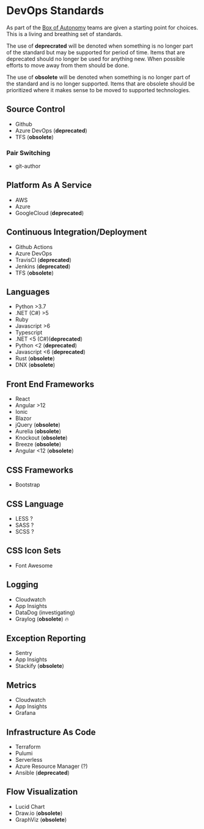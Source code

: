 # DevOps Standards

As part of the [Box of Autonomy]() teams are given a starting point for choices.  This is a living and breathing set of standards.

The use of **deprecrated** will be denoted when something is no longer part of the standard but may be supported for period of time.  Items that are deprecated should no longer be used for anything new.  When possible efforts to move away from them should be done.

The use of **obsolete** will be denoted when something is no longer part of the standard and is no longer supported.  Items that are obsolete should be prioritized where it makes sense to be moved to supported technologies.

## Source Control
- Github
- Azure DevOps (**deprecated**)
- TFS (**obsolete**)

### Pair Switching
- git-author

## Platform As A Service
- AWS
- Azure
- GoogleCloud (**deprecated**)

## Continuous Integration/Deployment
- Github Actions
- Azure DevOps
- TravisCI (**deprecated**)
- Jenkins (**deprecated**)
- TFS (**obsolete**)

## Languages
- Python >3.7
- .NET (C#)  >5
- Ruby
- Javascript >6
- Typescript
- .NET <5 (C#)(**deprecated**)
- Python <2 (**deprecated**)
- Javascript <6 (**deprecated**)
- Rust (**obsolete**)
- DNX (**obsolete**)

## Front End Frameworks
- React
- Angular >12
- Ionic
- Blazor
- jQuery (**obsolete**)
- Aurelia (**obsolete**)
- Knockout (**obsolete**)
- Breeze (**obsolete**)
- Angular <12 (**obsolete**)

## CSS Frameworks
- Bootstrap

## CSS Language
- LESS ?
- SASS ?
- SCSS ?

## CSS Icon Sets
- Font Awesome

## Logging
- Cloudwatch
- App Insights
- DataDog (investigating)
- Graylog (**obsolete**) :fire:

## Exception Reporting
- Sentry
- App Insights
- Stackify (**obsolete**)

## Metrics
- Cloudwatch
- App Insights
- Grafana

## Infrastructure As Code
- Terraform
- Pulumi
- Serverless
- Azure Resource Manager (?)
- Ansible (**deprecated**)

## Flow Visualization
- Lucid Chart
- Draw.io (**obsolete**)
- GraphViz (**obsolete**)

